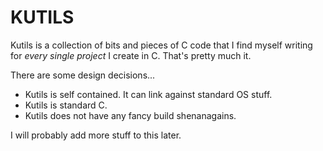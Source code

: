 # KUTILS
Kutils is a collection of bits and pieces of C code that I find myself writing for _every single project_ I create in C. That's pretty much it.

There are some design decisions...
* Kutils is self contained. It can link against standard OS stuff.
* Kutils is standard C.
* Kutils does not have any fancy build shenanagains.

I will probably add more stuff to this later.
